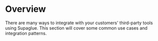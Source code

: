 # Overview

There are many ways to integrate with your customers' third-party tools using Supaglue. This section will cover some common use cases and integration patterns.
